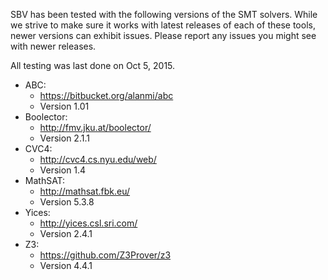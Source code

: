 SBV has been tested with the following versions of the SMT solvers. While we strive to make sure
it works with latest releases of each of these tools, newer versions can exhibit issues. Please
report any issues you might see with newer releases.

All testing was last done on Oct 5, 2015.

  * ABC:
      * https://bitbucket.org/alanmi/abc
      * Version 1.01
  * Boolector:
      * http://fmv.jku.at/boolector/
      * Version 2.1.1
  * CVC4:
      * http://cvc4.cs.nyu.edu/web/
      * Version 1.4
  * MathSAT:
      * http://mathsat.fbk.eu/
      * Version 5.3.8
  * Yices:
      * http://yices.csl.sri.com/
      * Version 2.4.1
  * Z3:
      * https://github.com/Z3Prover/z3
      * Version 4.4.1
